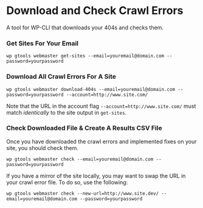 Download and Check Crawl Errors
==================================

A tool for WP-CLI that downloads your 404s and checks them.

### Get Sites For Your Email

`wp gtools webmaster get-sites --email=youremail@domain.com --password=yourpassword`


### Download All Crawl Errors For A Site

`wp gtools webmaster download-404s --email=youremail@domain.com --password=yourpassword --account=http://www.site.com/`

Note that the URL in the account flag `--account=http://www.site.com/` must match *identically* to the site output in `get-sites`.


### Check Downloaded File & Create A Results CSV File

Once you have downloaded the crawl errors and implemented fixes on your site, you should check them.

`wp gtools webmaster check --email=youremail@domain.com --password=yourpassword`

If you have a mirror of the site locally, you may want to swap the URL in your crawl error file. To do so, use the following:

`wp gtools webmaster check --new-url=http://www.site.dev/ --email=youremail@domain.com --password=yourpassword`